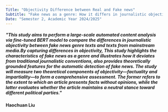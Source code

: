 ```yaml
---
Title: "Objectivity Difference between Real and Fake news"
Subtitle: "Fake news as a genre: How it differs in journalistic objectivity from texts produced by mainstream media"
Date: "Semester 2, Academic Year 2024/2025"
---
```

##### "This study aims to perform a large-scale automated content analysis via fine-tuned BERT model to compare the differences in journalistic objectivity between fake news genre texts and texts from mainstream media.By capturing differences in objectivity, This study highlights the characteristics of fake news as a genre and illustrates how it deviates from traditional journalistic conventions, also provides theoretically grounded features for the automatic detection of fake news. The study will measure two theoretical components of objectivity—factuality and impartiality—to form a comprehensive assessment. The former refers to the extent to which an article presents facts without opinions, while the latter evaluates whether the article maintains a neutral stance toward different political parties."

#### Haochuan Liu


